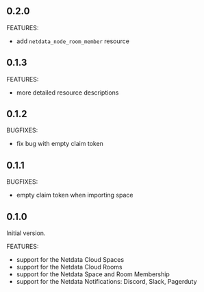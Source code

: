 ## 0.2.0

FEATURES:

- add `netdata_node_room_member` resource

## 0.1.3

FEATURES:

- more detailed resource descriptions

## 0.1.2

BUGFIXES:

- fix bug with empty claim token

## 0.1.1

BUGFIXES:

- empty claim token when importing space

## 0.1.0

Initial version.

FEATURES:

- support for the Netdata Cloud Spaces
- support for the Netdata Cloud Rooms
- support for the Netdata Space and Room Membership
- support for the Netdata Notifications: Discord, Slack, Pagerduty
